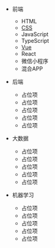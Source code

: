 * 前端
  * HTML
  * [CSS](css/)
  * JavaScript
  * TypeScript
  * [Vue](vue/)
  * React
  * 微信小程序
  * 混合APP

* 后端
  * 占位项
  * 占位项
  * 占位项
  * 占位项
  * 占位项

* 大数据
  * 占位项
  * 占位项
  * 占位项
  * 占位项
  * 占位项

* 机器学习
  * 占位项
  * 占位项
  * 占位项
  * 占位项
  * 占位项